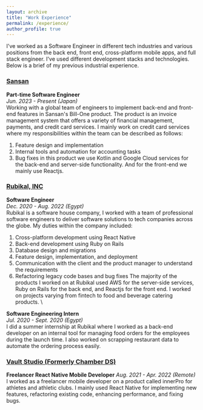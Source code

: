 ```yaml
---
layout: archive
title: "Work Experience"
permalink: /experience/
author_profile: true
---
```


I've worked as a Software Engineer in different tech industries and various positions from the back end, front end, cross-platform mobile apps, and full stack engineer. I've used different development stacks and technologies. Below is a brief of my previous industrial experience.

### [Sansan](https://www.sansan.com/) 

**Part-time Software Engineer** \
*Jun. 2023 - Present (Japan)* \
Working with a global team of engineers to implement back-end and front-end features in Sansan's Bill-One product. The product is an invoice management system that offers a variety of financial management, payments, and credit card services. I mainly work on credit card services where my responsibilities within the team can be described as follows:
1. Feature design and implementation
2. Internal tools and automation for accounting tasks
3. Bug fixes
in this product we use Kotlin and Google Cloud services for the back-end and server-side functionality. And for the front-end we mainly use Reactjs.

### [Rubikal, INC](https://www.rubikal.com/)
**Software Engineer** \
*Dec. 2020 - Aug. 2022 (Egypt)* \
Rubikal is a software house company, I worked with a team of professional software engineers to deliver software solutions to tech companies across the globe.
My duties within the company included:
1. Cross-platform development using React Native
2. Back-end development using Ruby on Rails
3. Database design and migrations
4. Feature design, implementation, and deployment
5. Communication with the client and the product manager to understand the requirements
6. Refactoring legacy code bases and bug fixes
The majority of the products I worked on at Rubikal used AWS for the server-side services, Ruby on Rails for the back end, and Reactjs for the front end. I worked on projects varying from fintech to food and beverage catering products. \

**Software Engineering Intern** \
*Jul. 2020 - Sept. 2020 (Egypt)* \
I did a summer internship at Rubikal where I worked as a back-end developer on an internal tool for managing food orders for the employees during the launch time. I also worked on scrapping restaurant data to automate the ordering process easily.

### [Vault Studio (Formerly Chamber DS)](https://www.vaultstudio.io/) 
**Freelancer React Native Mobile Developer**
*Aug. 2021 - Apr. 2022 (Remote)* \
I worked as a freelancer mobile developer on a product called innerPro for athletes and athletic clubs. I mainly used React Native for implementing new features, refactoring existing code, enhancing performance, and fixing bugs.

